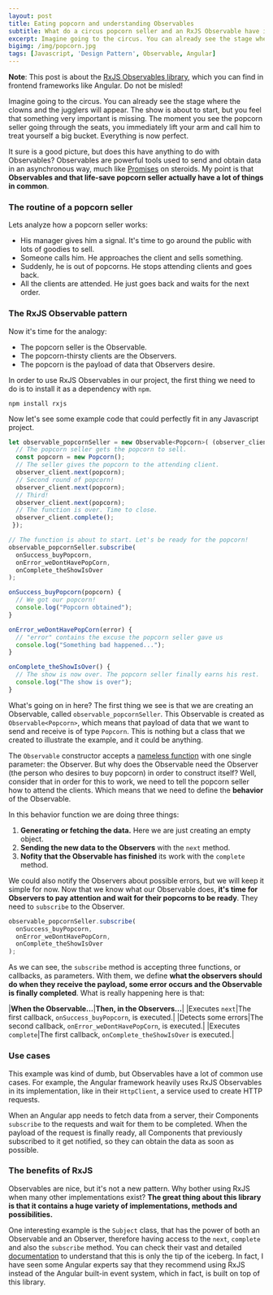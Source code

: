 ```yaml
---
layout: post
title: Eating popcorn and understanding Observables
subtitle: What do a circus popcorn seller and an RxJS Observable have in common?
excerpt: Imagine going to the circus. You can already see the stage where the clowns and the jugglers will appear. The show is about to start, but you feel that something very important is missing. The moment you see the popcorn seller going through the seats...
bigimg: /img/popcorn.jpg
tags: [Javascript, 'Design Pattern', Observable, Angular]
---
```


**Note**: This post is about the [RxJS Observables library](http://reactivex.io/), which you can find in frontend frameworks like Angular. Do not be misled!

Imagine going to the circus. You can already see the stage where the clowns and the jugglers will appear. The show is about to start, but you feel that something very important is missing. The moment you see the popcorn seller going through the seats, you immediately lift your arm and call him to treat yourself a big bucket. Everything is now perfect.

It sure is a good picture, but does this have anything to do with Observables? Observables are powerful tools used to send and obtain data in an asynchronous way, much like [Promises](https://developers.google.com/web/fundamentals/primers/promises) on steroids. My point is that **Observables and that life-save popcorn seller actually have a lot of things in common**.

### The routine of a popcorn seller

Lets analyze how a popcorn seller works:

* His manager gives him a signal. It's time to go around the public with lots of goodies to sell.
* Someone calls him. He approaches the client and sells something.
* Suddenly, he is out of popcorns. He stops attending clients and goes back.
* All the clients are attended. He just goes back and waits for the next order.

### The RxJS Observable pattern

Now it's time for the analogy:

* The popcorn seller is the Observable.
* The popcorn-thirsty clients are the Observers.
* The popcorn is the payload of data that Observers desire.

In order to use RxJS Observables in our project, the first thing we need to do is to install it as a dependency with `npm`.

```console
npm install rxjs
```

Now let's see some example code that could perfectly fit in any Javascript project.

```javascript
let observable_popcornSeller = new Observable<Popcorn>( (observer_client) => {
  // The popcorn seller gets the popcorn to sell.
  const popcorn = new Popcorn();
  // The seller gives the popcorn to the attending client.
  observer_client.next(popcorn);
  // Second round of popcorn!
  observer_client.next(popcorn);
  // Third!
  observer_client.next(popcorn);
  // The function is over. Time to close.
  observer_client.complete();  
 });

// The function is about to start. Let's be ready for the popcorn!
observable_popcornSeller.subscribe(
  onSuccess_buyPopcorn,
  onError_weDontHavePopCorn,
  onComplete_theShowIsOver
);

onSuccess_buyPopcorn(popcorn) {
  // We got our popcorn!
  console.log("Popcorn obtained");
}

onError_weDontHavePopCorn(error) {
  // "error" contains the excuse the popcorn seller gave us
  console.log("Something bad happened...");
}

onComplete_theShowIsOver() {
  // The show is now over. The popcorn seller finally earns his rest.
  console.log("The show is over");
}
```

What's going on in here? The first thing we see is that we are creating an Observable, called `observable_popcornSeller`. This Observable is created as `Observable<Popcorn>`, which means that payload of data that we want to send and receive is of type `Popcorn`. This is nothing but a class that we created to illustrate the example, and it could be anything.

The `Observable` constructor accepts a [nameless function](https://developer.mozilla.org/en-US/docs/Web/JavaScript/Reference/Functions/Arrow_functions) with one single parameter: the Observer. But why does the Observable need the Observer (the person who desires to buy popcorn) in order to construct itself? Well, consider that in order for this to work, we need to tell the popcorn seller how to attend the clients. Which means that we need to define the **behavior** of the Observable.

In this behavior function we are doing three things:

1. **Generating or fetching the data.** Here we are just creating an empty object.
2. **Sending the new data to the Observers** with the `next` method.
3. **Nofity that the Observable has finished** its work with the `complete` method.

We could also notify the Observers about possible errors, but we will keep it simple for now. Now that we know what our Observable does, **it's time for Observers to pay attention and wait for their popcorns to be ready**. They need to `subscribe` to the Observer.

```javascript
observable_popcornSeller.subscribe(
  onSuccess_buyPopcorn,
  onError_weDontHavePopCorn,
  onComplete_theShowIsOver
);
```

As we can see, the `subscribe` method is accepting three functions, or callbacks, as parameters. With them, we define **what the observers should do when they receive the payload, some error occurs and the Observable is finally completed**.
What is really happening here is that:

|**When the Observable...**|**Then, in the Observers...**|
|Executes `next`|The first callback, `onSuccess_buyPopcorn`, is executed.|
|Detects some errors|The second callback, `onError_weDontHavePopCorn`, is executed.|
|Executes `complete`|The first callback, `onComplete_theShowIsOver` is executed.|

### Use cases

This example was kind of dumb, but Observables have a lot of common use cases. For example, the Angular framework heavily uses RxJS Observables in its implementation, like in their `HttpClient`, a service used to create HTTP requests.

When an Angular app needs to fetch data from a server, their Components `subscribe` to the requests and wait for them to be completed. When the payload of the request is finally ready, all Components that previously subscribed to it get notified, so they can obtain the data as soon as possible.


### The benefits of RxJS

Observables are nice, but it's not a new pattern. Why bother using RxJS when many other implementations exist?
**The great thing about this library is that it contains a huge variety of implementations, methods and possibilities.**

One interesting example is the `Subject` class, that has the power of both an Observable and an Observer, therefore having access to the `next`, `complete` and also the `subscribe` method.
You can check their vast and detailed [documentation](http://reactivex.io/rxjs/class/es6/Observable.js~Observable.html) to understand that this is only the tip of the iceberg. In fact, I have seen some Angular experts say that they recommend using RxJS instead of the Angular built-in event system, which in fact, is built on top of this library.
